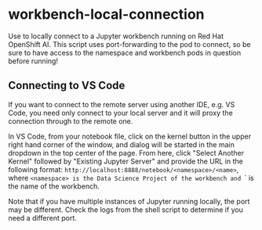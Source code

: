 # workbench-local-connection

Use to locally connect to a Jupyter workbench running on Red Hat OpenShift AI. This script uses port-forwarding to the pod to connect, so be sure to have access to the namespace and workbench pods in question before running!

## Connecting to VS Code

If you want to connect to the remote server using another IDE, e.g. VS Code, you need only connect to your local server and it will proxy the connection through to the remote one.

In VS Code, from your notebook file, click on the kernel button in the upper right hand corner of the window, and dialog will be started in the main dropdown in the top center of the page. From here, click "Select Another Kernel" followed by "Existing Jupyter Server" and provide the URL in the following format: `http://localhost:8888/notebook/<namespace>/<name>`, where `<namespace> is the Data Science Project of the workbench and `<name>` is the name of the workbench.

Note that if you have multiple instances of Jupyter running locally, the port may be different. Check the logs from the shell script to determine if you need a different port.
